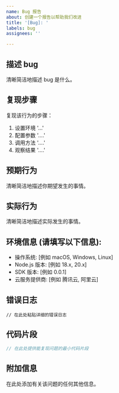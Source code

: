 ```yaml
---
name: Bug 报告
about: 创建一个报告以帮助我们改进
title: '[Bug]: '
labels: bug
assignees: ''

---
```


## 描述 bug
清晰简洁地描述 bug 是什么。

## 复现步骤
复现该行为的步骤：
1. 设置环境 '...'
2. 配置参数 '....'
3. 调用方法 '....'
4. 观察结果 '....'

## 预期行为
清晰简洁地描述你期望发生的事情。

## 实际行为
清晰简洁地描述实际发生的事情。

## 环境信息 (请填写以下信息):
 - 操作系统: [例如 macOS, Windows, Linux]
 - Node.js 版本: [例如 18.x, 20.x]
 - SDK 版本: [例如 0.0.1]
 - 云服务提供商: [例如 腾讯云, 阿里云]

## 错误日志
```
// 在此处粘贴详细的错误日志
```

## 代码片段
```typescript
// 在此处提供能复现问题的最小代码片段
```

## 附加信息
在此处添加有关该问题的任何其他信息。